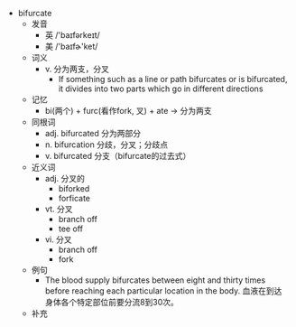 - bifurcate
  - 发音
    - 英 /'baɪfərkeɪt/
    - 美 /'baɪfɚ'ket/
  - 词义
    - v. 分为两支，分叉
      - If something such as a line or path bifurcates or is bifurcated, it divides into two parts which go in different directions
  - 记忆
    - bi(两个) + furc(看作fork, 叉) + ate → 分为两支
  - 同根词
    - adj. bifurcated 分为两部分
    - n. bifurcation 分歧，分叉；分歧点
    - v. bifurcated 分支（bifurcate的过去式）
  - 近义词
    - adj. 分叉的
      - biforked
      - forficate
    - vt. 分叉
      - branch off
      - tee off
    - vi. 分叉
      - branch off
      - fork
  - 例句
    - The blood supply bifurcates between eight and thirty times before reaching each particular location in the body. 血液在到达身体各个特定部位前要分流8到30次。
  - 补充